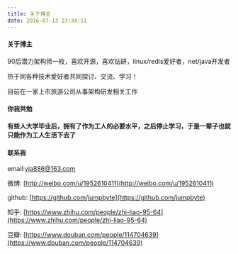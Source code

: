 ```yaml
---
title: 关于博主
date: 2016-07-13 23:34:11
---
```


#### 关于博主

90后潜力架构师一枚，喜欢开源，喜欢钻研，linux/redis爱好者，net/java开发者

热于同各种技术爱好者共同探讨、交流、学习！

目前在一家上市旅游公司从事架构研发相关工作

#### 你我共勉

**有些人大学毕业后，拥有了作为工人的必要水平，之后停止学习，于是一辈子也就只能作为工人生活下去了**

#### 联系我

email:[yja886@163.com](mail://yja886@163.com)

微博: [http://weibo.com/u/1952610411](http://weibo.com/u/1952610411)

github: [https://github.com/jumpbyte](https://github.com/jumpbyte)

知乎: [https://www.zhihu.com/people/zhi-liao-95-64](https://www.zhihu.com/people/zhi-liao-95-64)

豆瓣: [https://www.douban.com/people/114704639](https://www.douban.com/people/114704639)
